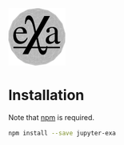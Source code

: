 [![exa logo](docs/source/_static/logo.png)](https://exa-analytics.github.io)  


# Installation
Note that [npm](http://nodejs.org/) is required.

```bash
npm install --save jupyter-exa
```
